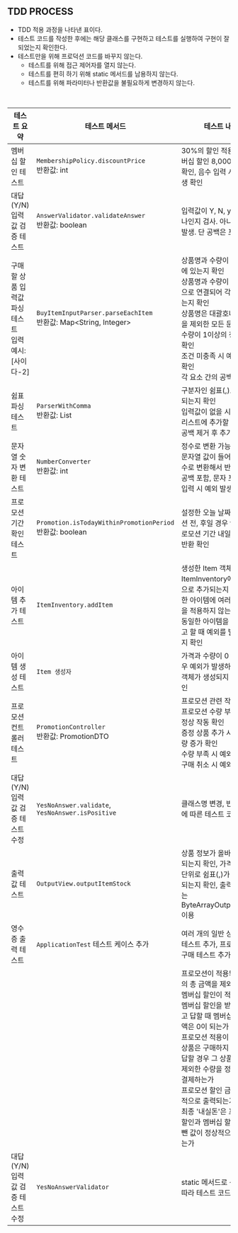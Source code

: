 ## TDD PROCESS

- TDD 적용 과정을 나타낸 표이다.
- 테스트 코드를 작성한 후에는 해당 클래스를 구현하고 테스트를 실행하여 구현이 잘 되었는지 확인한다.
- 테스트만을 위해 프로덕션 코드를 바꾸지 않는다.
  - 테스트를 위해 접근 제어자를 열지 않는다.
  - 테스트를 편히 하기 위해 static 메서드를 남용하지 않는다.
  - 테스트를 위해 파라미터나 반환값을 불필요하게 변경하지 않는다.

<br>

| **테스트 요약**                         | **테스트 메서드**                                                      | **테스트 내용**                                                                                                                                                                                                                      |
|------------------------------------|------------------------------------------------------------------|---------------------------------------------------------------------------------------------------------------------------------------------------------------------------------------------------------------------------------|
| 멤버십 할인 테스트                         | `MembershipPolicy.discountPrice`  <br> 반환값: int                  | 30%의 할인 적용 확인, 멤버십 할인 8,000원 제한 확인, 음수 입력 시 예외 발생 확인                                                                                                                                                                            |
| 대답(Y/N) 입력값 검증 테스트                 | `AnswerValidator.validateAnswer`   <br> 반환값: boolean             | 입력값이 Y, N, y, n 중 하나인지 검사. 아니라면 예외 발생. 단 공백은 포함 가능                                                                                                                                                                              |
| 구매할 상품 입력값 파싱 테스트<br>입력 예시: [사이다-2] | `BuyItemInputParser.parseEachItem` <br> 반환값: Map<String, Integer> | 상품명과 수량이 대괄호 안에 있는지 확인 <br> 상품명과 수량이 하이픈(-)으로 연결되어 각각 입력되는지 확인 <br> 상품명은 대괄호나 하이픈을 제외한 모든 문자 가능  <br> 수량이 1이상의 정수인지 확인 <br> 조건 미충족 시 예외 발생 확인 <br> 각 요소 간의 공백은 허용                                                               | 
| 쉼표 파싱 테스트                          | `ParserWithComma` <br> 반환값: List<String>                         | 구분자인 쉼표(,)로 잘 파싱되는지 확인 <br> 입력값이 없을 시 예외 발생 <br> 리스트에 추가할 때는 양 끝 공백 제거 후 추가                                                                                                                                                     | 
| 문자열 숫자 변환 테스트                      | `NumberConverter` <br> 반환값: int                                  | 정수로 변환 가능한 올바른 문자열 값이 들어왔을 시 정수로 변환해서 반환 <br> 공백 포함, 문자 포함, 소수 입력 시 예외 발생                                                                                                                                                       | 
| 프로모션 기간 확인 테스트                     | `Promotion.isTodayWithinPromotionPeriod` <br> 반환값: boolean       | 설정한 오늘 날짜가 프로모션 전, 후일 경우 false, 프로모션 기간 내일 경우 true 반환 확인                                                                                                                                                                        | 
| 아이템 추가 테스트                         | `ItemInventory.addItem`                                          | 생성한 Item 객체가 ItemInventory에 정상적으로 추가되는지 확인 <br> 한 아이템에 여러 프로모션을 적용하지 않는지 확인 <br> 동일한 아이템을 추가하려고 할 때 예외를 발생시키는지 확인                                                                                                               | 
| 아이템 생성 테스트                         | `Item 생성자`                                                       | 가격과 수량이 0 이하인 경우 예외가 발생하여 아이템 객체가 생성되지 않음을 확인                                                                                                                                                                                   | 
| 프로모션 컨트롤러 테스트                      | `PromotionController` <br> 반환값: PromotionDTO                     | 프로모션 관련 작동 확인 <br> 프로모션 수량 부족 시에도 정상 작동 확인 <br> 증정 상품 추가 시 구매 수량 증가 확인 <br> 수량 부족 시 예외 확인 <br> 구매 취소 시 예외 확인                                                                                                                    | 
| 대답(Y/N) 입력값 검증 테스트 수정              | `YesNoAnswer.validate`, `YesNoAnswer.isPositive`                 | 클래스명 변경, 반환값 변경에 따른 테스트 코드 수정                                                                                                                                                                                                   |
| 출력값 테스트                            | `OutputView.outputItemStock`                                     | 상품 정보가 올바르게 출력되는지 확인, 가격은 1000 단위로 쉼표(,)가 붙어 출력되는지 확인, 출력값 캡쳐하는 ByteArrayOutputStream 이용                                                                                                                                        |
| 영수증 출력 테스트                         | `ApplicationTest` 테스트 케이스 추가                                     | 여러 개의 일반 상품 구매 테스트 추가, 프로모션 상품 구매 테스트 추가                                                                                                                                                                                        |
|                                    |                                                                  | 프로모션이 적용되는 상품의 총 금액을 제외한 금액에 멤버십 할인이 적용되는가 <br> 멤버십 할인을 받지 않겠다고 답할 때 멤버십 할인 금액은 0이 되는가    <br> 프로모션 적용이 되지 않는 상품은 구매하지 않는다고 답할 경우 그 상품 재고를 제외한 수량을 정상적으로 결제하는가 <br> 프로모션 할인 금액이 정상적으로 출력되는가 <br> 최종 '내실돈'은 프로모션 할인과 멤버십 할인 금액을 뺀 값이 정상적으로 출력되는가 |
| 대답(Y/N) 입력값 검증 테스트 수정              | `YesNoAnswerValidator`                          | static 메서드로 선언함에 따라 테스트 코드 변경                                                                                                                                                                                                   |


